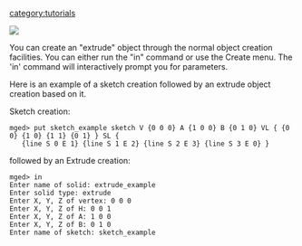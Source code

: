 [category:tutorials](category:tutorials.md)

![](/wiki/doc/img/extrude_example.png)

You can create an "extrude" object through the normal object creation
facilities. You can either run the "in" command or use the Create menu.
The 'in' command will interactively prompt you for parameters.

Here is an example of a sketch creation followed by an extrude object
creation based on it.

Sketch creation:

    mged> put sketch_example sketch V {0 0 0} A {1 0 0} B {0 1 0} VL { {0 0} {1 0} {1 1} {0 1} } SL {
       {line S 0 E 1} {line S 1 E 2} {line S 2 E 3} {line S 3 E 0} }

followed by an Extrude creation:

    mged> in
    Enter name of solid: extrude_example
    Enter solid type: extrude
    Enter X, Y, Z of vertex: 0 0 0
    Enter X, Y, Z of H: 0 0 1
    Enter X, Y, Z of A: 1 0 0
    Enter X, Y, Z of B: 0 1 0
    Enter name of sketch: sketch_example
